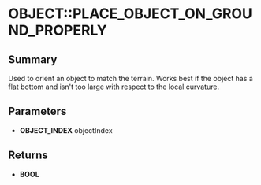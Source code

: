 # OBJECT::PLACE_OBJECT_ON_GROUND_PROPERLY

## Summary
Used to orient an object to match the terrain. Works best if the object has a flat bottom and isn't too large with respect to the
local curvature.

## Parameters
* **OBJECT_INDEX** objectIndex

## Returns
* **BOOL**